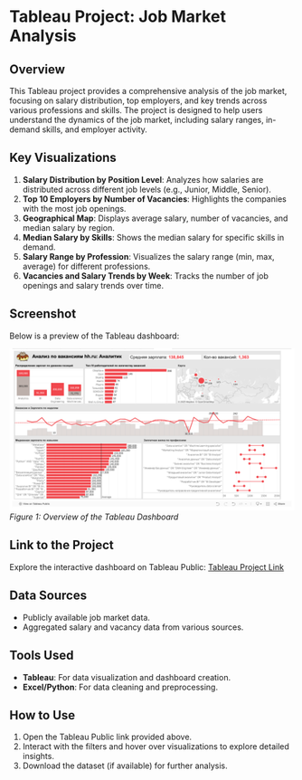 # Tableau Project: Job Market Analysis

## Overview
This Tableau project provides a comprehensive analysis of the job market, focusing on salary distribution, top employers, and key trends across various professions and skills. The project is designed to help users understand the dynamics of the job market, including salary ranges, in-demand skills, and employer activity.

## Key Visualizations
1. **Salary Distribution by Position Level**: Analyzes how salaries are distributed across different job levels (e.g., Junior, Middle, Senior).
2. **Top 10 Employers by Number of Vacancies**: Highlights the companies with the most job openings.
3. **Geographical Map**: Displays average salary, number of vacancies, and median salary by region.
4. **Median Salary by Skills**: Shows the median salary for specific skills in demand.
5. **Salary Range by Profession**: Visualizes the salary range (min, max, average) for different professions.
6. **Vacancies and Salary Trends by Week**: Tracks the number of job openings and salary trends over time.

## Screenshot
Below is a preview of the Tableau dashboard:

![Tableau Dashboard Screenshot](https://github.com/Conejo-de-papel/Tableau-analytics/blob/main/Снимок%20экрана%202025-03-23%20в%2003.17.38.png)  
*Figure 1: Overview of the Tableau Dashboard*

## Link to the Project
Explore the interactive dashboard on Tableau Public: [Tableau Project Link](https://public.tableau.com/shared/ZSQY43KDF?:display_count=n&:origin=viz_share_link)  


## Data Sources
- Publicly available job market data.
- Aggregated salary and vacancy data from various sources.

## Tools Used
- **Tableau**: For data visualization and dashboard creation.
- **Excel/Python**: For data cleaning and preprocessing.

## How to Use
1. Open the Tableau Public link provided above.
2. Interact with the filters and hover over visualizations to explore detailed insights.
3. Download the dataset (if available) for further analysis.
